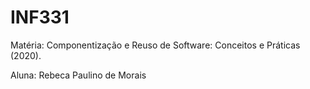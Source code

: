 # INF331
Matéria: Componentização e Reuso de Software: Conceitos e Práticas (2020).

Aluna: Rebeca Paulino de Morais
